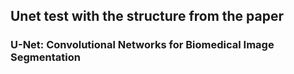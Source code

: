 ## Unet test with the structure from the paper 
### U-Net: Convolutional Networks for Biomedical Image Segmentation
